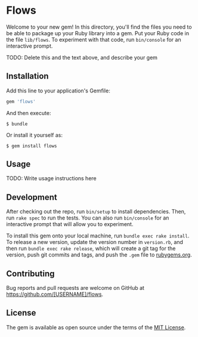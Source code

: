 # Flows

Welcome to your new gem! In this directory, you'll find the files you need to be able to package up your Ruby library into a gem. Put your Ruby code in the file `lib/flows`. To experiment with that code, run `bin/console` for an interactive prompt.

TODO: Delete this and the text above, and describe your gem

## Installation

Add this line to your application's Gemfile:

```ruby
gem 'flows'
```

And then execute:

    $ bundle

Or install it yourself as:

    $ gem install flows

## Usage

TODO: Write usage instructions here

## Development

After checking out the repo, run `bin/setup` to install dependencies. Then, run `rake spec` to run the tests. You can also run `bin/console` for an interactive prompt that will allow you to experiment.

To install this gem onto your local machine, run `bundle exec rake install`. To release a new version, update the version number in `version.rb`, and then run `bundle exec rake release`, which will create a git tag for the version, push git commits and tags, and push the `.gem` file to [rubygems.org](https://rubygems.org).

## Contributing

Bug reports and pull requests are welcome on GitHub at https://github.com/[USERNAME]/flows.

## License

The gem is available as open source under the terms of the [MIT License](http://opensource.org/licenses/MIT).
